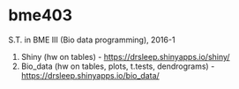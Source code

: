 # bme403
S.T. in BME III (Bio data programming), 2016-1

1. Shiny (hw on tables) - https://drsleep.shinyapps.io/shiny/
2. Bio_data (hw on tables, plots, t.tests, dendrograms) - https://drsleep.shinyapps.io/bio_data/
